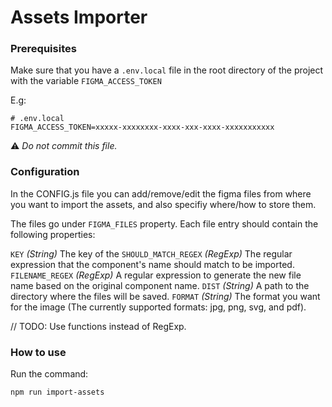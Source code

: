 # Assets Importer

### Prerequisites
Make sure that you have a `.env.local` file in the root directory of the project with the variable `FIGMA_ACCESS_TOKEN`

E.g:
```
# .env.local
FIGMA_ACCESS_TOKEN=xxxxx-xxxxxxxx-xxxx-xxx-xxxx-xxxxxxxxxxx
```

⚠ *Do not commit this file.*


### Configuration
In the CONFIG.js file you can add/remove/edit the figma files from where you want to import the assets, and also specifiy where/how to store them.

The files go under `FIGMA_FILES` property.
Each file entry should contain the following properties:

`KEY` *(String)* The key of the
`SHOULD_MATCH_REGEX` *(RegExp)* The regular expression that the component's name should match to be imported.
`FILENAME_REGEX` *(RegExp)* A regular expression to generate the new file name based on the original component name.
`DIST` *(String)* A path to the directory where the files will be saved.
`FORMAT` *(String)* The format you want for the image (The currently supported formats: jpg, png, svg, and pdf).

// TODO: Use functions instead of RegExp.

### How to use
Run the command:
```
npm run import-assets
```